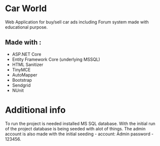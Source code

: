 

# Car World

Web Application for buy/sell car ads including Forum system made with educational purpose.

## Made with :

- ASP.NET Core
- Entity Framework Core (underlying MSSQL)
- HTML Sanitizer
- TinyMCE
- AutoMapper
- Bootstrap
- Sendgrid
- NUnit


# Additional info 
To run the project is needed installed MS SQL database. With the initial run of the project database is being seeded with alot of things.
The admin account is also made with the initial seeding - account: Admin password - 123456. 
